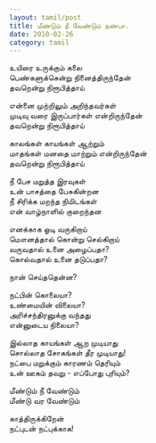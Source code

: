 ```yaml
---
layout: tamil/post
title: மீண்டும் நீ வேண்டும் நண்பா.
date: 2010-02-26
category: tamil
---
```

<p>
உயிரை உருக்கும் கலை <br />
பெண்களுக்கென்று நினைத்திருந்தேன் <br />
தவறென்று நிரூபித்தாய்
</p>
<p>
என்னை முற்றிலும் அறிந்தவர்கள் <br />
முடிவு வரை இருப்பார்கள் என்றிருந்தேன் <br />
தவறென்று நிரூபித்தாய்
</p>
<p>
காலங்கள் காயங்கள் ஆற்றும் <br />
மாதங்கள் மனதை மாற்றும் என்றிருந்தேன் <br />
தவறென்று நிரூபித்தாய்
</p>
<p>
நீ பேச மறுத்த இரவுகள் <br />
உன் பாசத்தை பேசுகின்றன <br />
நீ சிரிக்க மறந்த நிமிடங்கள் <br />
என் வாழ்நாளில் குறைந்தன
</p>
<p>
எனக்காக ஓடி வருகிறாய் <br />
மௌனத்தால் கொன்று செல்கிறாய் <br />
வருவதால் உனை அழைப்பதா? <br />
கொல்வதால் உனை தடுப்பதா?
</p>
<p>
நான் செய்ததென்ன?
</p>
<p>
நட்பின் கொலையா? <br />
உண்மையின் விலையா? <br />
அரிச்சந்திரனுக்கு வந்தது <br />
என்னுடைய நிலையா?
</p>
<p>
இல்லாத காயங்கள் ஆற முடியாது <br />
சொல்லாத சோகங்கள் தீர முடியாது! <br />
நட்பை மறுக்கும் காரணம் தெரியும் <br />
உன் ஊகம் தவறு - எப்போது புரியும்?
</p>
<p>
மீண்டும் நீ வேண்டும் <br />
மீண்டு வர வேண்டும்
</p>
<p>
காத்திருக்கிறேன் <br />
நட்புடன் நட்புக்காக!
</p>
